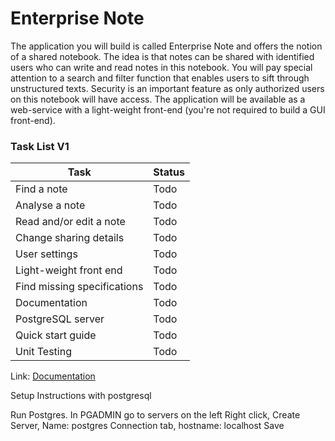# Enterprise Note

The application you will build is called Enterprise Note and offers the notion of a shared notebook. 
The idea is that notes can be shared with identified users who can write and read notes in this notebook.
You will pay special attention to a search and filter function that enables users to sift through unstructured texts. 
Security is an important feature as only authorized users on this notebook will have access. 
The application will be available as a web-service with a light-weight front-end (you're not required to build a GUI front-end).

### Task List V1

|Task|Status|
|---|---|
|Find a note|Todo|
|Analyse a note|Todo|
|Read and/or edit a note|Todo|
|Change sharing details|Todo|
|User settings|Todo|
|Light-weight front end|Todo|
|Find missing specifications|Todo|
|Documentation|Todo|
|PostgreSQL server|Todo|
|Quick start guide|Todo|
|Unit Testing|Todo|

Link: [Documentation](https://eitonline.eit.ac.nz/pluginfile.php/2732418/mod_resource/content/1/ITPR6.518%20Enterprise%20Software%20Development%202.Project%202020.pdf)


Setup Instructions with postgresql

Run Postgres.
In PGADMIN go to servers on the left
Right click, Create Server, Name: postgres
Connection tab, hostname: localhost
Save